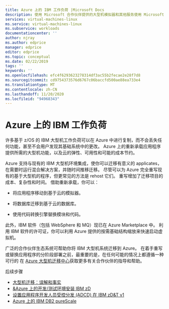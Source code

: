 ```yaml
---
title: Azure 上的 IBM 工作负荷 |Microsoft Docs
description: 使用 Microsoft 合作伙伴提供的大型机模拟器和其他服务使用 Microsoft Azure rehost IBM z/OS 工作负荷。
services: virtual-machines-linux
ms.service: virtual-machines-linux
ms.subservice: workloads
documentationcenter: ''
author: njray
ms.author: edprice
manager: edprice
editor: edprice
ms.topic: conceptual
ms.date: 02/22/2019
tags: ''
keywords: ''
ms.openlocfilehash: efc4f6293623278314df3ac55b2fecae2e28f7d8
ms.sourcegitcommit: cd9754373576d6767c06baccfd500ae88ea733e4
ms.translationtype: MT
ms.contentlocale: zh-CN
ms.lasthandoff: 11/20/2020
ms.locfileid: "94968343"
---
```

# <a name="ibm-workloads-on-azure"></a>Azure 上的 IBM 工作负荷

许多基于 z/OS 的 IBM 大型机工作负荷可以在 Azure 中进行复制，而不会丢失任何功能，甚至不会用户发现其基础系统中的更改。 Azure 上的重新承载应用程序提供所需的大型机功能，以及云的弹性、可用性和可能的成本节约。

Azure 支持与现有的 IBM 大型机环境集成，使你可以迁移有意义的 applicates，在需要时运行混合解决方案，并随时间推移迁移。 尽管可以为 Azure 完全重写现有的基于大型机的程序，但更常见的方法是 rehost 它们。 重写增加了迁移项目的成本、复杂性和时间。 借助重新承载，你可以：

- 将应用程序移动到基于云的模拟器。

- 将数据库迁移到基于云的数据库。

- 使用代码转换引擎替换模块和代码。

此外，IBM 软件（包括 WebSphere 和 MQ）现已在 Azure Marketplace 中。 利用 IBM 软件的许可证，你可以利用 Azure 提供的按需基础结构缩放来快速启动虚拟机。

广泛的合作伙伴生态系统可帮助你将 IBM 大型机系统迁移到 Azure。 在着手重写或替换应用程序的分阶段部署之前，最重要的是，在任何可能的情况上都遵循一种可行的 在 [Azure 大型机迁移中心](https://azure.microsoft.com/migration/mainframe/)获取更多有关合作伙伴的指导和帮助。

后续步骤

- [大型机迁移：误解和事实](/azure/architecture/cloud-adoption/infrastructure/mainframe-migration/myths-and-facts)
- [&Azure 上的开发/测试环境安装 IBM zD](./install-ibm-z-environment.md)
- [设置应用程序开发人员受控分发 (ADCD) 在 IBM zD&T v1](./demo.md)
- [Azure 上的 IBM DB2 pureScale](../../../linux/ibm-db2-purescale-azure.md)
